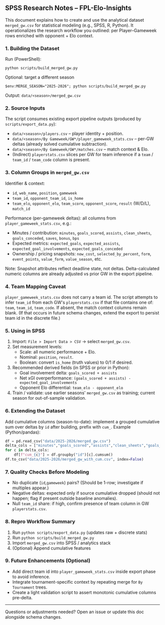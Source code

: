 ## SPSS Research Notes – FPL-Elo-Insights

This document explains how to create and use the analytical dataset `merged_gw.csv` for statistical modeling (e.g., SPSS, R, Python). It operationalizes the research workflow you outlined: per Player–Gameweek rows enriched with opponent + Elo context.

### 1. Building the Dataset
Run (PowerShell):
```
python scripts/build_merged_gw.py
```
Optional: target a different season
```
$env:MERGE_SEASON="2025-2026"; python scripts/build_merged_gw.py
```
Output: `data/<season>/merged_gw.csv`

### 2. Source Inputs
The script consumes existing export pipeline outputs (produced by `scripts/export_data.py`):
* `data/<season>/players.csv` – player identity + position.
* `data/<season>/By Gameweek/GW*/player_gameweek_stats.csv` – per-GW deltas (already solved cumulative subtraction).
* `data/<season>/By Gameweek/GW*/matches.csv` – match context & Elo.
* (Indirect) `playerstats.csv` slices per GW for team inference if a `team` / `team_id` / `team_code` column is present.

### 3. Column Groups in `merged_gw.csv`
Identifier & context:
* `id`, `web_name`, `position`, `gameweek`
* `team_id`, `opponent_team_id`, `is_home`
* `team_elo`, `opponent_elo`, `team_score`, `opponent_score`, `result` (W/D/L), `match_id`

Performance (per-gameweek deltas): all columns from `player_gameweek_stats.csv`, e.g.:
* Minutes / contribution: `minutes`, `goals_scored`, `assists`, `clean_sheets`, `goals_conceded`, `saves`, `bonus`, `bps`
* Expected metrics: `expected_goals`, `expected_assists`, `expected_goal_involvements`, `expected_goals_conceded`
* Ownership / pricing snapshots: `now_cost`, `selected_by_percent`, `form`, `event_points`, `value_form`, `value_season`, etc.

Note: Snapshot attributes reflect deadline state, not deltas. Delta-calculated numeric columns are already adjusted vs prior GW in the export pipeline.

### 4. Team Mapping Caveat
`player_gameweek_stats.csv` does not carry a team id. The script attempts to infer `team_id` from each GW's `playerstats.csv` if that file contains one of: `team`, `team_id`, `team_code`. If absent, the match context columns remain blank. (If that occurs in future schema changes, extend the export to persist team id in the discrete file.)

### 5. Using in SPSS
1. Import: `File > Import Data > CSV` → select `merged_gw.csv`.
2. Set measurement levels:
   * Scale: all numeric performance + Elo.
   * Nominal: `position`, `result`.
   * Boolean: convert `is_home` (truth values) to 0/1 if desired.
3. Recommended derived fields (in SPSS or prior in Python):
   * Goal involvement delta: `goals_scored + assists`
   * Net xGI overperformance: `(goals_scored + assists) - expected_goal_involvements`
   * Opponent Elo differential: `team_elo - opponent_elo`
4. Train / validate: use earlier seasons' `merged_gw.csv` as training; current season for out-of-sample validation.

### 6. Extending the Dataset
Add cumulative columns (season-to-date): implement a grouped cumulative sum over deltas by `id` after building, prefix with `cum_`. Example (Python/pandas):
```python
df = pd.read_csv("data/2025-2026/merged_gw.csv")
delta_cols = ["minutes","goals_scored","assists","clean_sheets","goals_conceded","saves","bonus","bps"]
for c in delta_cols:
    df[f"cum_{c}"] = df.groupby("id")[c].cumsum()
df.to_csv("data/2025-2026/merged_gw_with_cum.csv", index=False)
```

### 7. Quality Checks Before Modeling
* No duplicate (`id`,`gameweek`) pairs? (Should be 1-row; investigate if multiples appear.)
* Negative deltas: expected only if source cumulative dropped (should not happen; flag if present outside baseline anomalies).
* Null `team_id` share: if high, confirm presence of team column in GW `playerstats.csv`.

### 8. Repro Workflow Summary
1. Run `python scripts/export_data.py` (updates raw + discrete stats)
2. Run `python scripts/build_merged_gw.py`
3. Import `merged_gw.csv` into SPSS / analytics stack
4. (Optional) Append cumulative features

### 9. Future Enhancements (Optional)
* Add direct team id into `player_gameweek_stats.csv` inside export phase to avoid inference.
* Integrate tournament-specific context by repeating merge for `By Tournament` trees.
* Create a light validation script to assert monotonic cumulative columns pre-delta.

---
Questions or adjustments needed? Open an issue or update this doc alongside schema changes.
